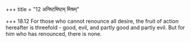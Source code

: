 +++
title = "12 अनिष्टमिष्टम् मिश्रम्"

+++
18.12 For those who cannot renounce all desire, the fruit of action
hereafter is threefold - good, evil, and partly good and partly evil.
But for him who has renounced, there is none.
